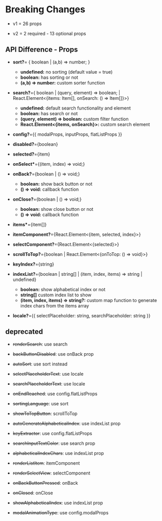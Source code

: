 # Breaking Changes

-   v1 = 26 props

-   v2 = 2 required - 13 optional props

## API Difference - Props

-   **sort?**= { boolean | (a,b) => number; }

    -   **undefined:** no sorting (default value = true)
    -   **boolean:** has sorting or not
    -   **(a,b) => number:** custom sorter function

-   **search?**={ boolean | (query, element) => boolean; | React.Element<{items: Item[], onSearch: () => Item[]}>}

    -   **undefined:** default search functionality and element
    -   **boolean:** has search or not
    -   **(query, element) => boolean:** custom filter function
    -   **React.Element<{items, onSearch}>:** custom search element

-   **config?**={{ modalProps, inputProps, flatListProps }}

-   **disabled?**={boolean}

-   **selected?**={item}

-   **onSelect\***={(item, index) => void;}

-   **onBack?**={boolean | () => void;}

    -   **boolean:** show back button or not
    -   **() => void:** callback function

-   **onClose?**={boolean | () => void;}

    -   **boolean:** show close button or not
    -   **() => void:** callback function

-   **items\***={item[]}

-   **itemComponent?**={React.Element<{item, selected, index}>}

-   **selectComponent?**={React.Element<{selected}>}

-   **scrollToTop?**={boolean | React.Element<{onToTop: () => void}>}

-   **keyIndex?**={string}

-   **indexList?**={boolean | string[] | (item, index, items) => string | undefined}

    -   **boolean:** show alphabetical index or not
    -   **string[]** custom index list to show
    -   **(item, index, items) => string?:** custom map function to generate index chars from the items array

-   **locale?**={{ selectPlaceholder: string, searchPlaceholder: string }}

## deprecated

-   ~~renderSearch~~: use search

-   ~~backButtonDisabled~~: use onBack prop

-   ~~autoSort~~: use sort instead

-   ~~selectPlaceholderText~~: use locale

-   ~~searchPlaceholderText~~: use locale

-   ~~onEndReached~~: use config.flatListProps

-   ~~sortingLanguage~~: use sort

-   ~~showToTopButton~~: scrollToTop

-   ~~autoGenerateAlphabeticalIndex~~: use indexList prop

-   ~~keyExtractor~~: use config.flatListProps

-   ~~searchInputTextColor~~: use search prop

-   ~~alphabeticalIndexChars~~: use indexList prop

-   ~~renderListItem~~: itemComponent

-   ~~renderSelectView~~: selectComponent

-   ~~onBackButtonPressed~~: onBack

-   ~~onClosed~~: onClose

-   ~~showAlphabeticalIndex~~: use indexList prop

-   ~~modalAnimationType~~: use config.modalProps
